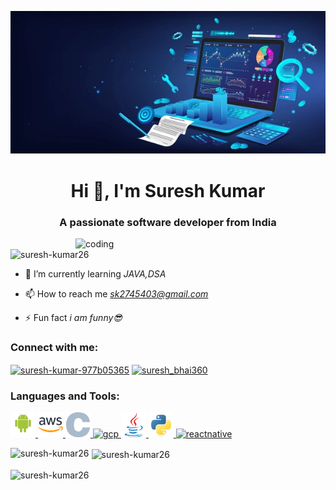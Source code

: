 ![logo](https://github.com/suresh-kumar26/suresh-image/blob/main/s.3.webp)
<h1 align="center">Hi 👋, I'm Suresh Kumar</h1>
<h3 align="center">A passionate software developer from India</h3>

<img align="right" alt="coding" width="400" src="https://user-images.githubusercontent.com/55389276/140866485-8fb1c876-9a8f-4d6a-98dc-08c4981eaf70.gif ">

<p align="left"> <img src="https://komarev.com/ghpvc/?username=suresh-kumar26&label=Profile%20views&color=0e75b6&style=flat" alt="suresh-kumar26" /> </p>

- 🌱 I’m currently learning *JAVA,DSA*

- 📫 How to reach me *sk2745403@gmail.com*

- ⚡ Fun fact *i am funny😎*

<h3 align="left">Connect with me:</h3>
<p align="left">
<a href="https://linkedin.com/in/suresh-kumar-977b05365" target="blank"><img align="center" src="https://raw.githubusercontent.com/rahuldkjain/github-profile-readme-generator/master/src/images/icons/Social/linked-in-alt.svg" alt="suresh-kumar-977b05365" height="30" width="40" /></a>
<a href="https://instagram.com/suresh_bhai360" target="blank"><img align="center" src="https://raw.githubusercontent.com/rahuldkjain/github-profile-readme-generator/master/src/images/icons/Social/instagram.svg" alt="suresh_bhai360" height="30" width="40" /></a>
</p>

<h3 align="left">Languages and Tools:</h3>
<p align="left"> <a href="https://developer.android.com" target="_blank" rel="noreferrer"> <img src="https://raw.githubusercontent.com/devicons/devicon/master/icons/android/android-original-wordmark.svg" alt="android" width="40" height="40"/> </a> <a href="https://aws.amazon.com" target="_blank" rel="noreferrer"> <img src="https://raw.githubusercontent.com/devicons/devicon/master/icons/amazonwebservices/amazonwebservices-original-wordmark.svg" alt="aws" width="40" height="40"/> </a> <a href="https://www.cprogramming.com/" target="_blank" rel="noreferrer"> <img src="https://raw.githubusercontent.com/devicons/devicon/master/icons/c/c-original.svg" alt="c" width="40" height="40"/> </a> <a href="https://cloud.google.com" target="_blank" rel="noreferrer"> <img src="https://www.vectorlogo.zone/logos/google_cloud/google_cloud-icon.svg" alt="gcp" width="40" height="40"/> </a> <a href="https://www.java.com" target="_blank" rel="noreferrer"> <img src="https://raw.githubusercontent.com/devicons/devicon/master/icons/java/java-original.svg" alt="java" width="40" height="40"/> </a> <a href="https://www.python.org" target="_blank" rel="noreferrer"> <img src="https://raw.githubusercontent.com/devicons/devicon/master/icons/python/python-original.svg" alt="python" width="40" height="40"/> </a> <a href="https://reactnative.dev/" target="_blank" rel="noreferrer"> <img src="https://reactnative.dev/img/header_logo.svg" alt="reactnative" width="40" height="40"/> </a> </p>

<p><img align="left" src="https://github-readme-stats.vercel.app/api/top-langs?username=suresh-kumar26&show_icons=true&locale=en&layout=compact" alt="suresh-kumar26" /></p>

<p>&nbsp;<img align="center" src="https://github-readme-stats.vercel.app/api?username=suresh-kumar26&show_icons=true&locale=en" alt="suresh-kumar26" /></p>

<p><img align="center" src="https://github-readme-streak-stats.herokuapp.com/?user=suresh-kumar26&" alt="suresh-kumar26" /></p>

